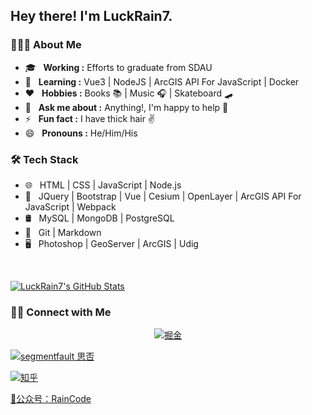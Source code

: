 
<h2> Hey there! I'm LuckRain7.</h2>

<h3> 👨🏻‍💻 About Me </h3>

-  🎓 &nbsp; **Working :** Efforts to graduate from SDAU
-  🌱 &nbsp; **Learning :** Vue3 | NodeJS | ArcGIS API For JavaScript | Docker
-  ❤️  &nbsp; **Hobbies :** Books 📚 | Music 🎧 | Skateboard 🛹
-  💬 &nbsp; **Ask me about :** Anything!, I'm happy to help 👋
-  ⚡  &nbsp; **Fun fact :** I have thick hair ✌️
-  😄 &nbsp; **Pronouns :** He/Him/His 


<h3>🛠 Tech Stack</h3>

<!-- - 💻 &nbsp; Python | Java | C++ | R (Statistics) | MATLAB -->

- 🌐 &nbsp; HTML | CSS | JavaScript | Node.js
- 🔑 &nbsp; JQuery | Bootstrap | Vue | Cesium | OpenLayer | ArcGIS API For JavaScript | Webpack
- 🛢 &nbsp; MySQL | MongoDB | PostgreSQL
- 🔧 &nbsp; Git | Markdown
- 🖥 &nbsp; Photoshop | GeoServer | ArcGIS | Udig

<br/>

[![LuckRain7's GitHub Stats](https://github-readme-stats.vercel.app/api?username=LuckRain7&show_icons=true)](https://github.com/LuckRain7)

<h3> 🤝🏻 Connect with Me </h3>

<p align="center">
<a href="https://juejin.im/user/5c749a736fb9a049a97a5a8e"><img alt="掘金" src="https://img.shields.io/badge/掘金-LuckRain7-blue?style=flat-square&logo=AngelList"></a>

<a href="https://segmentfault.com/blog/RainCode"><img alt="segmentfault 思否" src="https://img.shields.io/badge/segmentfault思否-RainCode专栏-blue?style=flat-square&logo=AngelList"></a>

<a href="https://www.zhihu.com/people/luckrain7"><img alt="知乎" src="https://img.shields.io/badge/知乎-震雨Rain-blue?style=flat-square&logo=zhihu"></a>

<a href="#">🏅公众号：RainCode</a>
</p>


<!--
**LuckRain7/LuckRain7** is a ✨ _special_ ✨ repository because its `README.md` (this file) appears on your GitHub profile.

Here are some ideas to get you started:



- 🔭 I’m currently working on ...
- 🌱 I’m currently learning ...
- 👯 I’m looking to collaborate on ...
- 🤔 I’m looking for help with ...
- 💬 Ask me about ...
- 📫 How to reach me: ...
- 😄 Pronouns: ...
- ⚡ Fun fact: ...
-->
